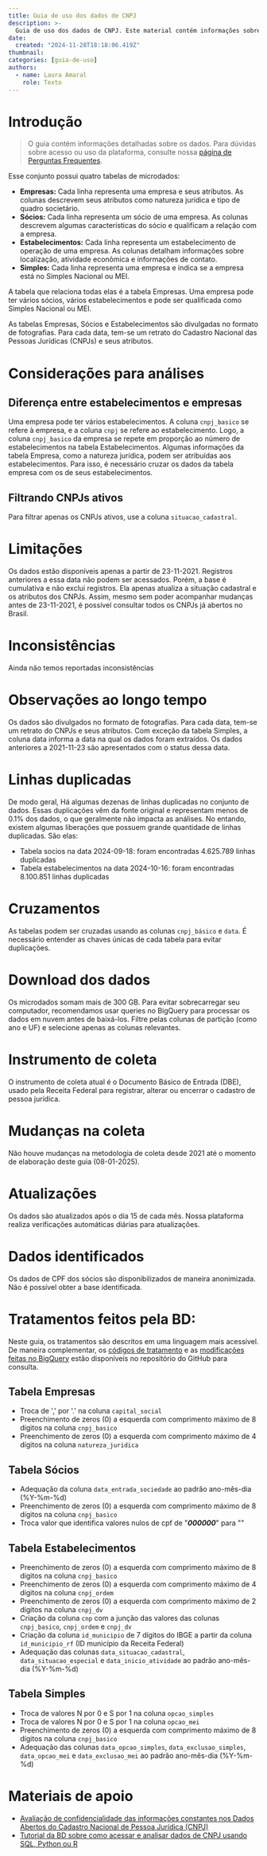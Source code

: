 ```yaml
---
title: Guia de uso dos dados de CNPJ
description: >-
  Guia de uso dos dados de CNPJ. Este material contém informações sobre as variáveis mais importantes, perguntas frequentes e exemplos de uso do conjunto da RAIS 
date:
  created: "2024-11-28T18:18:06.419Z"
thumbnail: 
categories: [guia-de-uso]
authors:
  - name: Laura Amaral
    role: Texto
---
```


# Introdução

> O guia contém informações detalhadas sobre os dados. Para dúvidas sobre acesso ou uso da plataforma, consulte nossa [página de Perguntas Frequentes](/faq).

Esse conjunto possui quatro tabelas de microdados:  
- **Empresas:** Cada linha representa uma empresa e seus atributos. As colunas descrevem seus atributos como natureza jurídica e tipo de quadro societário.  
- **Sócios:** Cada linha representa um sócio de uma empresa. As colunas descrevem algumas características do sócio e qualificam a relação com a empresa.
- **Estabelecimentos:** Cada linha representa um estabelecimento de operação de uma empresa. As colunas detalham informações sobre localização, atividade econômica e informações de contato.
- **Simples:** Cada linha representa uma empresa e indica se a empresa está no Simples Nacional ou MEI.  

A tabela que relaciona todas elas é a tabela Empresas. Uma empresa pode ter vários sócios, vários estabelecimentos e pode ser qualificada como Simples Nacional ou MEI. 

As tabelas Empresas, Sócios e Estabelecimentos são divulgadas no formato de fotografias. Para cada data, tem-se um retrato do Cadastro Nacional das Pessoas Jurídicas (CNPJs) e seus atributos.

# Considerações para análises
## Diferença entre estabelecimentos e empresas
Uma empresa pode ter vários estabelecimentos. A coluna `cnpj_basico` se refere à empresa, e a coluna `cnpj` se refere ao estabelecimento. Logo, a coluna `cnpj_basico` da empresa se repete em proporção ao número de estabelecimentos na tabela Estabelecimentos. Algumas informações da tabela Empresa, como a natureza jurídica, podem ser atribuídas aos estabelecimentos. Para isso, é necessário cruzar os dados da tabela empresa com os de seus estabelecimentos.

## Filtrando CNPJs ativos
Para filtrar apenas os CNPJs ativos, use a coluna `situacao_cadastral`.

# Limitações
Os dados estão disponíveis apenas a partir de 23-11-2021. Registros anteriores a essa data não podem ser acessados. Porém, a base é cumulativa e não exclui registros. Ela apenas atualiza a situação cadastral e os atributos dos CNPJs. Assim, mesmo sem poder acompanhar mudanças antes de 23-11-2021, é possível consultar todos os CNPJs já abertos no Brasil.

# Inconsistências
Ainda não temos reportadas inconsistências

# Observações ao longo tempo
Os dados são divulgados no formato de fotografias. Para cada data, tem-se um retrato do CNPJs e seus atributos. Com exceção da tabela Simples, a coluna data informa a data na qual os dados foram extraídos. Os dados anteriores a 2021-11-23 são apresentados com o status dessa data.

# Linhas duplicadas
De modo geral, Há algumas dezenas de linhas duplicadas no conjunto de dados. Essas duplicações vêm da fonte original e representam menos de 0.1% dos dados, o que geralmente não impacta as análises. 
No entando, existem algumas liberações que possuem grande quantidade de linhas duplicadas. São elas:
  - Tabela socios na data 2024-09-18: foram encontradas 4.625.789 linhas duplicadas
  - Tabela estabelecimentos na data 2024-10-16: foram encontradas 8.100.851 linhas duplicadas


# Cruzamentos
As tabelas podem ser cruzadas usando as colunas `cnpj_básico` e `data`.  É necessário entender as chaves únicas de cada tabela para evitar duplicações.

# Download dos dados
Os microdados somam mais de 300 GB. Para evitar sobrecarregar seu computador, recomendamos usar queries no BigQuery para processar os dados em nuvem antes de baixá-los. Filtre pelas colunas de partição (como ano e UF) e selecione apenas as colunas relevantes.

# Instrumento de coleta
O instrumento de coleta atual é o Documento Básico de Entrada (DBE), usado pela Receita Federal para registrar, alterar ou encerrar o cadastro de pessoa jurídica.
  
# Mudanças na coleta
Não houve mudanças na metodologia de coleta desde 2021 até o momento de elaboração deste guia (08-01-2025).

# Atualizações
Os dados são atualizados após o dia 15 de cada mês. Nossa plataforma realiza verificações automáticas diárias para atualizações.

# Dados identificados
Os dados de CPF dos sócios são disponibilizados de maneira anonimizada. Não é possível obter a base identificada. 

# Tratamentos feitos pela BD:
Neste guia, os tratamentos são descritos em uma linguagem mais acessível. De maneira complementar, os [códigos de tratamento](https://github.com/basedosdados/pipelines/blob/main/pipelines/datasets/br_me_cnpj/tasks.py#L50C1-L50C74) e as [modificações feitas no BigQuery](https://github.com/basedosdados/queries-basedosdados/tree/main/models/br_me_cnpj) estão disponíveis no repositório do GitHub para consulta.

## Tabela Empresas
- Troca de ',' por '.' na coluna `capital_social`
- Preenchimento de zeros (0) a esquerda com comprimento máximo de 8 dígitos na coluna `cnpj_basico`
- Preenchimento de zeros (0) a esquerda com comprimento máximo de 4 dígitos na coluna `natureza_juridica`

## Tabela Sócios
- Adequação da coluna `data_entrada_sociedade` ao padrão ano-mês-dia (%Y-%m-%d)
- Preenchimento de zeros (0) a esquerda com comprimento máximo de 8 dígitos na coluna `cnpj_basico`
- Troca valor que identifica valores nulos de cpf de "***000000***" para ""

## Tabela Estabelecimentos
- Preenchimento de zeros (0) a esquerda com comprimento máximo de 8 dígitos na coluna `cnpj_basico`
- Preenchimento de zeros (0) a esquerda com comprimento máximo de 4 dígitos na coluna `cnpj_ordem`
- Preenchimento de zeros (0) a esquerda com comprimento máximo de 2 dígitos na coluna `cnpj_dv`
- Criação da coluna `cnp` com a junção das valores das colunas `cnpj_basico`, `cnpj_ordem` e `cnpj_dv`
- Criação da coluna `id_municipio` de 7 dígitos do IBGE a partir da coluna `id_municipio_rf` (ID município da Receita Federal)
- Adequação das colunas `data_situacao_cadastral`, `data_situacao_especial` e `data_inicio_atividade` ao padrão ano-mês-dia (%Y-%m-%d)

## Tabela Simples
- Troca de valores N por 0 e S por 1 na coluna `opcao_simples`
- Troca de valores N por 0 e S por 1 na coluna `opcao_mei`
- Preenchimento de zeros (0) a esquerda com comprimento máximo de 8 dígitos na coluna `cnpj_basico`
- Adequação das colunas `data_opcao_simples`, `data_exclusao_simples`, `data_opcao_mei` e `data_exclusao_mei` ao padrão ano-mês-dia (%Y-%m-%d)



# Materiais de apoio
* [Avaliação de confidencialidade das informações constantes nos Dados Abertos do Cadastro Nacional de Pessoa Jurídica (CNPJ)](https://www.gov.br/receitafederal/dados/nota-cocad-rfb-86-2024.pdf/)
* [Tutorial da BD sobre como acessar e analisar dados de CNPJ usando SQL, Python ou R](https://www.youtube.com/watch?v=WQruVEizTlc&t=1782s)